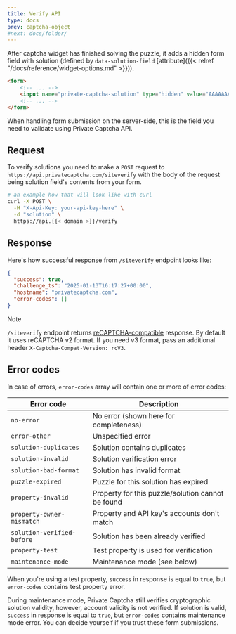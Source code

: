 ```yaml
---
title: Verify API
type: docs
prev: captcha-object
#next: docs/folder/
---
```


After captcha widget has finished solving the puzzle, it adds a hidden form field with solution (defined by `data-solution-field` [attribute]({{< relref "/docs/reference/widget-options.md" >}})).

```html
<form>
    <!-- ... -->
    <input name="private-captcha-solution" type="hidden" value="AAAAAAACAhQEAOiDAAAAAAC...IsoSTgYAAA=">
    <!-- ... -->
</form>
```

When handling form submission on the server-side, this is the field you need to validate using Private Captcha API.

## Request

To verify solutions you need to make a `POST` request to `https://api.privatecaptcha.com/siteverify` with the body of the request being solution field's contents from your form.

```bash
# an example how that will look like with curl
curl -X POST \
  -H "X-Api-Key: your-api-key-here" \
  -d "solution" \
  https://api.{{< domain >}}/verify
```

## Response

Here's how successful response from `/siteverify` endpoint looks like:

```json
{
  "success": true,
  "challenge_ts": "2025-01-13T16:17:27+00:00",
  "hostname": "privatecaptcha.com",
  "error-codes": []
}
```

> [!NOTE]
> `/siteverify` endpoint returns [reCAPTCHA-compatible](https://developers.google.com/recaptcha/docs/verify) response. By default it uses reCAPTCHA v2 format. If you need v3 format, pass an additional header `X-Captcha-Compat-Version: rcV3`.

## Error codes

In case of errors, `error-codes` array will contain one or more of error codes:

Error code | Description
--- | ---
`no-error` | No error (shown here for completeness)
`error-other` | Unspecified error
`solution-duplicates` | Solution contains duplicates
`solution-invalid` | Solution verification error
`solution-bad-format` | Solution has invalid format
`puzzle-expired` | Puzzle for this solution has expired
`property-invalid` | Property for this puzzle/solution cannot be found
`property-owner-mismatch` | Property and API key's accounts don't match
`solution-verified-before` | Solution has been already verified
`property-test` | Test property is used for verification
`maintenance-mode` | Maintenance mode (see below)

When you're using a test property, `success` in response is equal to `true`, but `error-codes` contains test property error.

During maintenance mode, Private Captcha still verifies cryptographic solution validity, however, account validity is not verified. If solution is valid, `success` in response is equal to `true`, but `error-codes` contains maintenance mode error. You can decide yourself if you trust these form submissions.
